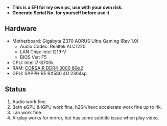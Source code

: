 * __This is a EFI for my own pc, use with your own risk.__
* __Generate Serial No. for yourself before use it.__


## Hardware
* Motherboard: Gigabyte Z370 AORUS Ultra Gaming (Rev 1.0)
	* Audio Codec: Realtek ALC1220
	* LAN Chip: Intel I219-V
	* BIOS Ver: F5
* CPU: Intel i7-8700k
* RAM: [CORSAIR DDR4 3000 8Gx2](https://union-click.jd.com/jdc?e=&p=AyIGZRprFgMSBFUeWyVGTV8LRGtMR1dGFxBFC1pXUwkEBwpZRxgHRQcLREJEAQUcTVZUGAVJHk1cTQkTSxhBekcLVhpbFgIXB2VuDGl0TR02QjlVfEhuB0kEFkF1Rhd7VxkyEgVTHFMcMhIGVBhYFwcRBV0raxUBIlE7G1oUAxMGVBxTEzIRBlQYWx0FEQVXK1sRBBsPUhtZFAAUAVMrXBULIkUMQwRdUE03ZRhaFQESAlUrWCUyIgdlGGtXbBYCXE4IQQpCBVJMXxALEwJcS1tBBBAFUBgMRgsaVVJLaxcDEwNc)
* GPU: SAPPHIRE RX580 4G 2304sp


## Status
1. Audio work fine.
2. Both eGPU & iGPU work fine, h264/hevc accelerate work fine up to 4k.
3. Lan work fine.
4. Airplay works for mirror, but has some subtitle issue when play video.
